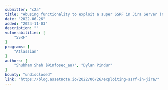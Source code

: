 ```yaml
---
submitter: "c2a"
title: "Abusing functionality to exploit a super SSRF in Jira Server (CVE-2022-26135)"
date: "2022-06-26"
added: "2024-11-03"
description: ""
vulnerabilities: [
    "SSRF"
]
programs: [
    "Atlassian"
]
authors: [
    "Shubham Shah (@infosec_au)", "Dylan Pindur"
]
bounty: "undisclosed"
link: "https://blog.assetnote.io/2022/06/26/exploiting-ssrf-in-jira/"
---
```




